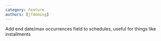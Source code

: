 ```yaml
---
category: Feature
authors: [jfdoming]
---
```


Add end date/max occurrences field to schedules, useful for things like installments

